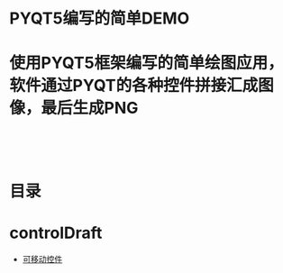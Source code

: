 PYQT5编写的简单DEMO<br>
===
使用PYQT5框架编写的简单绘图应用，软件通过PYQT的各种控件拼接汇成图像，最后生成PNG<br>
<br>
<br>
===
目录<br>
===
controlDraft
===
* [可移动控件](https://github.com/ai-Lemon/pyqt5-demo/tree/main/controlDraft_Img)
